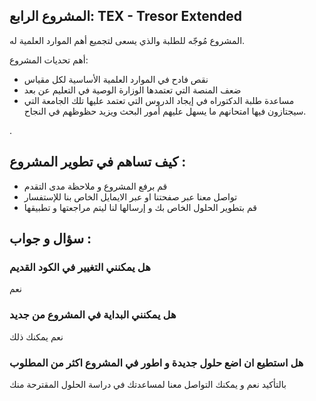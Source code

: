 ##  المشروع الرابع:  TEX - Tresor Extended 


 المشروع مُوجّه للطلبة والذي يسعى لتجميع أهم الموارد العلمية له.

أهم تحديات المشروع: 
- نقص فادح في الموارد العلمية الأساسية لكل مقياس 
- ضعف المنصة التي تعتمدها الوزارة الوصية في التعليم عن بعد 
- مساعدة طلبة الدكتوراه  في إيجاد الدروس التي تعتمد عليها تلك الجامعة التي سيجتازون فيها امتحانهم ما يسهل عليهم أمور البحث ويزيد حظوظهم في النجاح.

.

## كيف تساهم في تطوير المشروع : 
- قم برفع المشروع و ملاحظة مدى التقدم 
- تواصل معنا عبر صفحتنا او عبر الايمايل الخاص بنا للإستفسار  
- قم بتطوير الحلول الخاص بك و إرسالها لنا ليتم مراجعتها و تطبيقها 
## سؤال و جواب : 

### هل يمكنني التغيير في الكود القديم 
نعم 
### هل يمكنني البداية في المشروع من جديد
نعم يمكنك ذلك 
### هل استطيع ان اضع حلول جديدة و اطور في المشروع اكثر من المطلوب 
بالتأكيد نعم و يمكنك التواصل معنا لمساعدتك في دراسة الحلول المقترحة منك 
